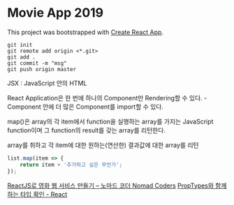 # Movie App 2019

This project was bootstrapped with [Create React App](https://github.com/facebook/create-react-app).

```
git init
git remote add origin <*.git>
git add .
git commit -m "msg"
git push origin master
```

JSX : JavaScript 안의 HTML

React Application은 한 번에 하나의 Component만 Rendering할 수 있다. <App />
    - Component 안에 더 많은 Component를 import할 수 있다.


map()은 array의 각 item에서 function을 실행하는 array를 가지는
JavaScript function이며 그 function의 result를 갖는 array를 리턴한다.

array를 취하고 각 item에 대한 원하는(연산한) 결과값에 대한 array를 리턴

```js
list.map(item => {
    return item + '추가하고 싶은 무언가';
});
```


[ReactJS로 영화 웹 서비스 만들기 – 노마드 코더 Nomad Coders](https://nomadcoders.co/react-fundamentals)
[PropTypes와 함께 하는 타입 확인 - React](https://ko.reactjs.org/docs/typechecking-with-proptypes.html)